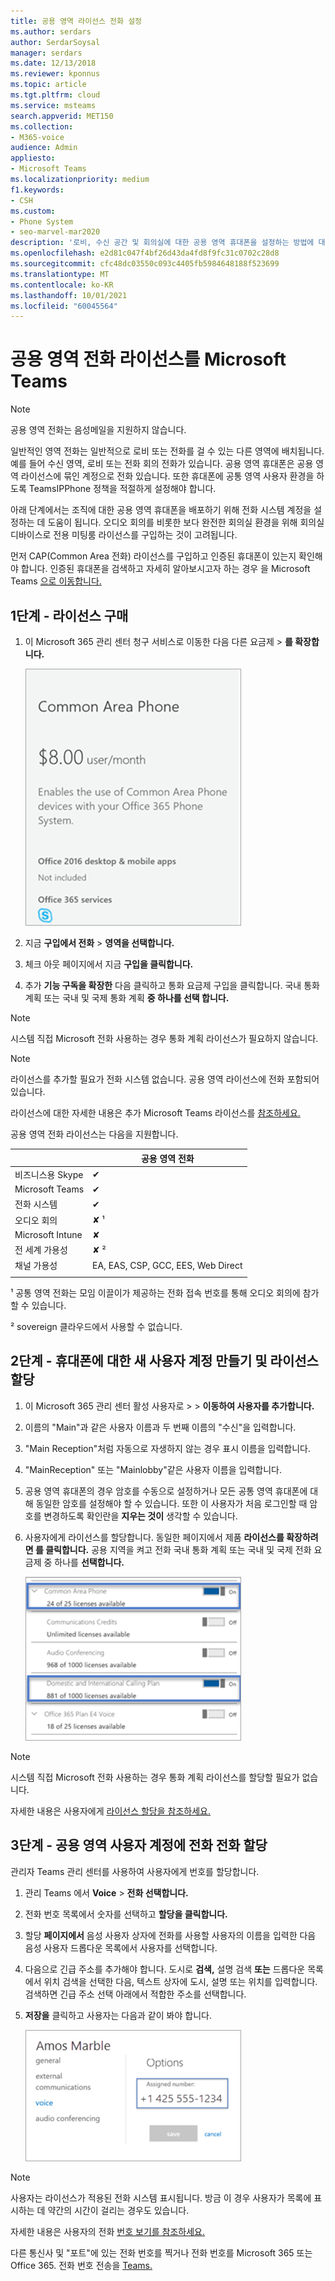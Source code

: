 ```yaml
---
title: 공용 영역 라이선스 전화 설정
ms.author: serdars
author: SerdarSoysal
manager: serdars
ms.date: 12/13/2018
ms.reviewer: kponnus
ms.topic: article
ms.tgt.pltfrm: cloud
ms.service: msteams
search.appverid: MET150
ms.collection:
- M365-voice
audience: Admin
appliesto:
- Microsoft Teams
ms.localizationpriority: medium
f1.keywords:
- CSH
ms.custom:
- Phone System
- seo-marvel-mar2020
description: '로비, 수신 공간 및 회의실에 대한 공용 영역 휴대폰을 설정하는 방법에 대해 자세히 알아보기 '
ms.openlocfilehash: e2d81c047f4bf26d43da4fd8f9fc31c0702c28d8
ms.sourcegitcommit: cfc48dc03550c093c4405fb5984648188f523699
ms.translationtype: MT
ms.contentlocale: ko-KR
ms.lasthandoff: 10/01/2021
ms.locfileid: "60045564"
---
```

# <a name="set-up-the-common-area-phone-license-for-microsoft-teams"></a>공용 영역 전화 라이선스를 Microsoft Teams
> [!NOTE]
> 공용 영역 전화는 음성메일을 지원하지 않습니다.

일반적인 영역 전화는 일반적으로 로비 또는 전화를 걸 수 있는 다른 영역에 배치됩니다. 예를 들어 수신 영역, 로비 또는 전화 회의 전화가 있습니다. 공용 영역 휴대폰은 공용 영역 라이선스에 묶인 계정으로 전화 있습니다. 또한 휴대폰에 공통 영역 사용자 환경을 하도록 TeamsIPPhone 정책을 적절하게 설정해야 합니다.

아래 단계에서는 조직에 대한 공용 영역 휴대폰을 배포하기 위해 전화 시스템 계정을 설정하는 데 도움이 됩니다. 오디오 회의를 비롯한 보다 완전한 회의실 환경을 위해 회의실 디바이스로 전용 미팅룸 라이선스를 구입하는 것이 고려됩니다. 

먼저 CAP(Common Area 전화) 라이선스를 구입하고 인증된 휴대폰이 있는지 확인해야 합니다. 인증된 휴대폰을 검색하고 자세히 알아보시고자 하는 경우 을 Microsoft Teams [으로 이동합니다.](https://products.office.com/microsoft-teams/across-devices?ms.url=officecomteamsdevices&rtc=1) 

## <a name="step-1---buy-the-licenses"></a>1단계 - 라이선스 구매

1. 이 Microsoft 365 관리 센터 청구 서비스로 이동한 다음 다른 요금제  >   **를 확장합니다.**

    ![공용 영역 타일을 보여주는 전화.](media/set-up-common-area-phone-image1.png)

2. 지금 **구입에서 전화**  >  **영역을 선택합니다.**

3. 체크 아웃 페이지에서 지금 **구입을 클릭합니다.**

4. 추가 **기능 구독을 확장한** 다음 클릭하고 통화 요금제 구입을 클릭합니다. 국내 통화  계획 또는 국내 및 국제 통화 계획 **중 하나를 선택 합니다.**

> [!NOTE]
> 시스템 직접 Microsoft 전화 사용하는 경우 통화 계획 라이선스가 필요하지 않습니다.

> [!NOTE]
> 라이선스를 추가할 필요가 전화 시스템 없습니다. 공용 영역 라이선스에 전화 포함되어 있습니다.

라이선스에 대한 자세한 내용은 추가 Microsoft Teams 라이선스를 [참조하세요.](./teams-add-on-licensing/microsoft-teams-add-on-licensing.md)

공용 영역 전화 라이선스는 다음을 지원합니다. 


| &nbsp;  |  공용 영역 전화  |
|---------|---------|
|비즈니스용 Skype |   &#x2714; |
|Microsoft Teams |   &#x2714; |
|전화 시스템 |    &#x2714; |
|오디오 회의 |       &#x2718; &sup1;  |
|Microsoft Intune |    &#x2718; |
|전 세계 가용성 |       &#x2718; &sup2;  |
|채널 가용성 |    EA, EAS, CSP, GCC, EES, Web Direct  |
|      |         |

&sup1; 공통 영역 전화는 모임 이끌이가 제공하는 전화 접속 번호를 통해 오디오 회의에 참가할 수 있습니다.

&sup2; sovereign 클라우드에서 사용할 수 없습니다.  



## <a name="step-2---create-a-new-user-account-for-the-phone-and-assign-the-licenses"></a>2단계 - 휴대폰에 대한 새 사용자 계정 만들기 및 라이선스 할당

1. 이 Microsoft 365 관리 센터 활성 사용자로   >    >  **이동하여 사용자를 추가합니다.**

2. 이름의 "Main"과 같은 사용자 이름과 두 번째 이름의 "수신"을 입력합니다.

3. "Main Reception"처럼 자동으로 자생하지 않는 경우 표시 이름을 입력합니다.

4. "MainReception" 또는 "Mainlobby"같은 사용자 이름을 입력합니다.

5. 공용 영역 휴대폰의 경우 암호를 수동으로 설정하거나 모든 공통 영역 휴대폰에 대해 동일한 암호를 설정해야 할 수 있습니다. 또한 이 사용자가 처음 로그인할 때 암호를 변경하도록 확인란을 **지우는 것이** 생각할 수 있습니다.

6. 사용자에게 라이선스를 할당합니다. 동일한 페이지에서 제품 **라이선스를 확장하려면 를 클릭합니다.** 공용 지역을 켜고 전화 국내 통화  계획 또는 국내 및 국제 전화 요금제 중 하나를 **선택합니다.** 

    ![국내 통화 계획 및 국내 및 국제 계획 옵션이 강조 표시된 라이선스 할당을 보여주는 스크린샷입니다.](media/set-up-common-area-phone-image2.png)

> [!NOTE]
> 시스템 직접 Microsoft 전화 사용하는 경우 통화 계획 라이선스를 할당할 필요가 없습니다.

자세한 내용은 사용자에게 [라이선스 할당을 참조하세요.](/microsoft-365/admin/manage/assign-licenses-to-users)

## <a name="step-3---assign-a-phone-number-to-the-common-area-phone-user-account"></a>3단계 - 공용 영역 사용자 계정에 전화 전화 할당

관리자 Teams 관리 센터를 사용하여 사용자에게 번호를 할당합니다.

1. 관리 Teams 에서 **Voice**  >  **전화 선택합니다.**

3. 전화 번호 목록에서 숫자를 선택하고 **할당을 클릭합니다.**

4. 할당 **페이지에서** 음성 사용자 상자에 전화를 사용할 사용자의 이름을 입력한 다음 음성 사용자 드롭다운  목록에서 사용자를 선택합니다.

5. 다음으로 긴급 주소를 추가해야 합니다. 도시로 **검색,** 설명 검색  **또는** 드롭다운 목록에서 위치 검색을 선택한 다음, 텍스트 상자에 도시, 설명 또는 위치를 입력합니다. 검색하면 긴급 주소  선택 아래에서 적합한 주소를 선택합니다.

6. **저장을** 클릭하고 사용자는 다음과 같이 봐야 합니다.

   ![스크린샷에는 샘플 사용자 라이선스 할당이 표시됩니다.](media/set-up-common-area-phone-image3.png)

> [!NOTE]
> 사용자는 라이선스가 적용된 전화 시스템 표시됩니다. 방금 이 경우 사용자가 목록에 표시하는 데 약간의 시간이 걸리는 경우도 있습니다.

자세한 내용은 사용자의 전화 [번호 보기를 참조하세요.](getting-phone-numbers-for-your-users.md)

다른 통신사 및 "포트"에 있는 전화 번호를 찍거나 전화 번호를 Microsoft 365 또는 Office 365. 전화 번호 전송을 [Teams.](phone-number-calling-plans/transfer-phone-numbers-to-teams.md)
